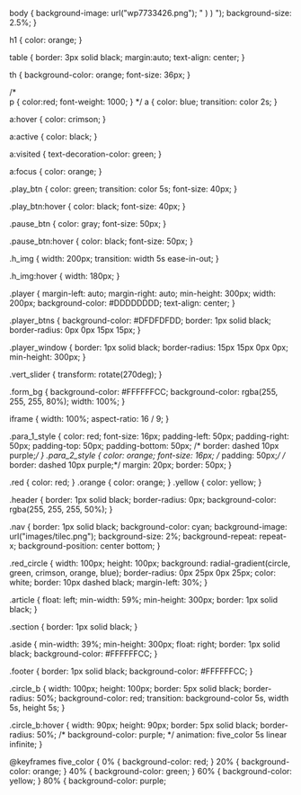 body {
background-image: url("wp7733426.png");
"
)
)
");
	background-size: 2.5%;
}

h1 {
	color: orange;
}

table {
	border: 3px solid black;
	margin:auto;
	text-align: center;
}

th {
	background-color: orange;
	font-size: 36px;
}

/*	
p {
	color:red;
	font-weight: 1000;
	}
*/
a {
	color: blue;
	transition: color 2s;
}

a:hover {
	color: crimson;
}

a:active {
	color: black;
}

a:visited {
	text-decoration-color: green;
}

a:focus {
	color: orange;
}
	
.play_btn {
	color: green;
	transition: color 5s;
	font-size: 40px;
}

.play_btn:hover {
	color: black;
	font-size: 40px;
}

.pause_btn {
	color: gray;
	font-size: 50px;
}

.pause_btn:hover {
	color: black;
	font-size: 50px;
}

.h_img {
	width: 200px;
	transition: width 5s ease-in-out;
}

.h_img:hover {
	width: 180px;
}

.player {
	margin-left: auto;
	margin-right: auto;
	min-height: 300px;
	width: 200px;
	background-color: #DDDDDDDD;
	text-align: center;
}

.player_btns {
	background-color: #DFDFDFDD;
	border: 1px solid black;
	border-radius: 0px 0px 15px 15px;
}

.player_window {
	border: 1px solid black;
	border-radius: 15px 15px 0px 0px;
	min-height: 300px;
}

.vert_slider {
	transform: rotate(270deg);
}

.form_bg {
	background-color: #FFFFFFCC;
	background-color: rgba(255, 255, 255, 80%);
	width: 100%;
}




iframe {
	width: 100%;
	aspect-ratio: 16 / 9;
}

.para_1_style {
	color: red;
	font-size: 16px;
	padding-left: 50px;
	padding-right: 50px;
	padding-top: 50px;
	padding-bottom: 50px;
/*	border: dashed 10px purple;*/
}
.para_2_style {	color: orange;	font-size: 16px; /*	padding: 50px;*/ /*	border: dashed 10px purple;*/ 	margin: 20px;	border: 50px; }


.red {
	color: red;
}
.orange {
	color: orange;
}
.yellow {
	color: yellow;
}

.header {
	border: 1px solid black;
	border-radius: 0px;
	background-color: rgba(255, 255, 255, 50%);
}

.nav {
	border: 1px solid black;
	background-color: cyan;
	background-image: url("images/tilec.png");
	background-size: 2%;
	background-repeat: repeat-x;
	background-position: center bottom;
}

.red_circle {
	width: 100px;
	height: 100px;
	background: radial-gradient(circle, green, crimson, orange, blue);
	border-radius: 0px 25px 0px 25px;
	color: white;
	border: 10px dashed black;
	margin-left: 30%;
}

.article {
	float: left;
	min-width: 59%;
	min-height: 300px;
	border: 1px solid black;
}

.section {
	border: 1px solid black;
}

.aside {
	min-width: 39%;
	min-height: 300px;
	float: right;
	border: 1px solid black;
	background-color: #FFFFFFCC;
}


.footer {
	border: 1px solid black;
	background-color: #FFFFFFCC;
}

.circle_b {
	width: 100px;
	height: 100px;
	border: 5px solid black;
	border-radius: 50%;
	background-color: red;
	transition: background-color 5s, width 5s, height 5s;
}

.circle_b:hover {
	width: 90px;
	height: 90px;
	border: 5px solid black;
	border-radius: 50%;
/*  background-color: purple; */
	animation: five_color 5s linear infinite;
}

@keyframes five_color {
	0% {
		background-color: red;
	}
	20% {
		background-color: orange;
	}
	40% {
		background-color: green;
	}
	60% {
		background-color: yellow;
	}
	80% {
		background-color: purple;
